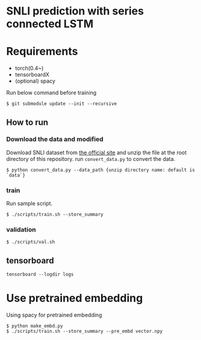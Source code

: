 # SNLI prediction with series connected LSTM

# Requirements

- torch(0.4~)
- tensorboardX
- (optional) spacy

Run below command before training

```
$ git submodule update --init --recursive
```

## How to run

### Download the data and modified

Download SNLI dataset from [the official site](https://nlp.stanford.edu/projects/snli/) and unzip the file at the root directory of this repository.
run `convert_data.py` to convert the data.

```
$ python convert_data.py --data_path {unzip directory name: default is `data`}
```

### train
Run sample script.

```
$ ./scripts/train.sh --store_summary
```

### validation

```
$ ./scripts/val.sh
```

## tensorboard

```
tensorboard --logdir logs
```

# Use pretrained embedding

Using spacy for pretrained embedding

```
$ python make_embd.py
$ ./scripts/train.sh --store_summary --pre_embd vector.npy
```
